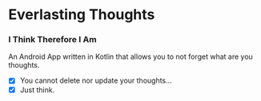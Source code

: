 # Everlasting Thoughts
### I Think Therefore I Am
An Android App written in Kotlin that allows you to not forget what are you thoughts. 
- [x] You cannot delete nor update your thoughts... 
- [x] Just think.
